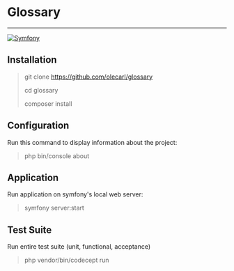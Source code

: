 # Glossary

---

[![Symfony](https://github.com/olecarl/glossary/actions/workflows/symfony.yml/badge.svg?branch=master)](https://github.com/olecarl/glossary/actions/workflows/symfony.yml)

## Installation

> git clone https://github.com/olecarl/glossary
> 
> cd glossary
>
> composer install

## Configuration

Run this command to display information about the project:

> php bin/console about

## Application

Run application on symfony's local web server:
> symfony server:start

## Test Suite

Run entire test suite (unit, functional, acceptance)
> php vendor/bin/codecept run